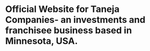 # Official Website for Taneja Companies- an investments and franchisee business based in Minnesota, USA.
